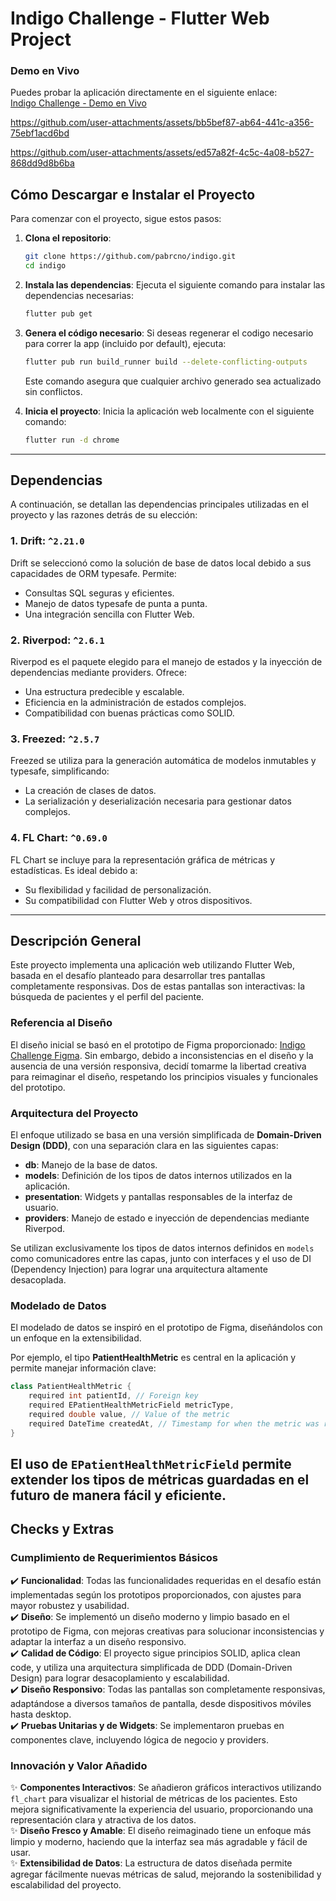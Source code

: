 # Indigo Challenge - Flutter Web Project

### Demo en Vivo

Puedes probar la aplicación directamente en el siguiente enlace:  
[Indigo Challenge - Demo en Vivo](https://indigo-challenge-21-11-24.web.app/)


https://github.com/user-attachments/assets/bb5bef87-ab64-441c-a356-75ebf1acd6bd



https://github.com/user-attachments/assets/ed57a82f-4c5c-4a08-b527-868dd9d8b6ba




## Cómo Descargar e Instalar el Proyecto

Para comenzar con el proyecto, sigue estos pasos:

1. **Clona el repositorio**:

   ```bash
   git clone https://github.com/pabrcno/indigo.git
   cd indigo
   ```

2. **Instala las dependencias**:
   Ejecuta el siguiente comando para instalar las dependencias necesarias:

   ```bash
   flutter pub get
   ```

3. **Genera el código necesario**:
   Si deseas regenerar el codigo necesario para correr la app (incluido por default), ejecuta:

   ```bash
   flutter pub run build_runner build --delete-conflicting-outputs
   ```

   Este comando asegura que cualquier archivo generado sea actualizado sin conflictos.

4. **Inicia el proyecto**:
   Inicia la aplicación web localmente con el siguiente comando:

   ```bash
   flutter run -d chrome
   ```

---

## Dependencias

A continuación, se detallan las dependencias principales utilizadas en el proyecto y las razones detrás de su elección:

### 1. **Drift: `^2.21.0`**

Drift se seleccionó como la solución de base de datos local debido a sus capacidades de ORM typesafe. Permite:

- Consultas SQL seguras y eficientes.
- Manejo de datos typesafe de punta a punta.
- Una integración sencilla con Flutter Web.

### 2. **Riverpod: `^2.6.1`**

Riverpod es el paquete elegido para el manejo de estados y la inyección de dependencias mediante providers. Ofrece:

- Una estructura predecible y escalable.
- Eficiencia en la administración de estados complejos.
- Compatibilidad con buenas prácticas como SOLID.

### 3. **Freezed: `^2.5.7`**

Freezed se utiliza para la generación automática de modelos inmutables y typesafe, simplificando:

- La creación de clases de datos.
- La serialización y deserialización necesaria para gestionar datos complejos.

### 4. **FL Chart: `^0.69.0`**

FL Chart se incluye para la representación gráfica de métricas y estadísticas. Es ideal debido a:

- Su flexibilidad y facilidad de personalización.
- Su compatibilidad con Flutter Web y otros dispositivos.

---

## Descripción General

Este proyecto implementa una aplicación web utilizando Flutter Web, basada en el desafío planteado para desarrollar tres pantallas completamente responsivas. Dos de estas pantallas son interactivas: la búsqueda de pacientes y el perfil del paciente.

### Referencia al Diseño

El diseño inicial se basó en el prototipo de Figma proporcionado: [Indigo Challenge Figma](https://www.figma.com/design/jf06l7GcsarFXMsuLMH3Bg/Indigo---Challenge---Web?node-id=3-6&node-type=canvas&t=oNjHIVxGzRWZEkLT-0). Sin embargo, debido a inconsistencias en el diseño y la ausencia de una versión responsiva, decidí tomarme la libertad creativa para reimaginar el diseño, respetando los principios visuales y funcionales del prototipo.

### Arquitectura del Proyecto

El enfoque utilizado se basa en una versión simplificada de **Domain-Driven Design (DDD)**, con una separación clara en las siguientes capas:

- **db**: Manejo de la base de datos.
- **models**: Definición de los tipos de datos internos utilizados en la aplicación.
- **presentation**: Widgets y pantallas responsables de la interfaz de usuario.
- **providers**: Manejo de estado e inyección de dependencias mediante Riverpod.

Se utilizan exclusivamente los tipos de datos internos definidos en `models` como comunicadores entre las capas, junto con interfaces y el uso de DI (Dependency Injection) para lograr una arquitectura altamente desacoplada.

### Modelado de Datos

El modelado de datos se inspiró en el prototipo de Figma, diseñándolos con un enfoque en la extensibilidad.

Por ejemplo, el tipo **PatientHealthMetric** es central en la aplicación y permite manejar información clave:

```dart
class PatientHealthMetric {
    required int patientId, // Foreign key
    required EPatientHealthMetricField metricType,
    required double value, // Value of the metric
    required DateTime createdAt, // Timestamp for when the metric was recorded
}
```

El uso de `EPatientHealthMetricField` permite extender los tipos de métricas guardadas en el futuro de manera fácil y eficiente.
---

## Checks y Extras

### Cumplimiento de Requerimientos Básicos

✔️ **Funcionalidad**: Todas las funcionalidades requeridas en el desafío están implementadas según los prototipos proporcionados, con ajustes para mayor robustez y usabilidad.  
✔️ **Diseño**: Se implementó un diseño moderno y limpio basado en el prototipo de Figma, con mejoras creativas para solucionar inconsistencias y adaptar la interfaz a un diseño responsivo.  
✔️ **Calidad de Código**: El proyecto sigue principios SOLID, aplica clean code, y utiliza una arquitectura simplificada de DDD (Domain-Driven Design) para lograr desacoplamiento y escalabilidad.  
✔️ **Diseño Responsivo**: Todas las pantallas son completamente responsivas, adaptándose a diversos tamaños de pantalla, desde dispositivos móviles hasta desktop.  
✔️ **Pruebas Unitarias y de Widgets**: Se implementaron pruebas en componentes clave, incluyendo lógica de negocio y providers.

### Innovación y Valor Añadido

✨ **Componentes Interactivos**: Se añadieron gráficos interactivos utilizando `fl_chart` para visualizar el historial de métricas de los pacientes. Esto mejora significativamente la experiencia del usuario, proporcionando una representación clara y atractiva de los datos.  
✨ **Diseño Fresco y Amable**: El diseño reimaginado tiene un enfoque más limpio y moderno, haciendo que la interfaz sea más agradable y fácil de usar.  
✨ **Extensibilidad de Datos**: La estructura de datos diseñada permite agregar fácilmente nuevas métricas de salud, mejorando la sostenibilidad y escalabilidad del proyecto.
